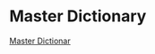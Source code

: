 # Master Dictionary

[Master Dictionar](https://drive.google.com/open?id=1W4uxwqe3fptZK_GgTXfLjt9r5nBhs_WCfVhW4tL-5NM)